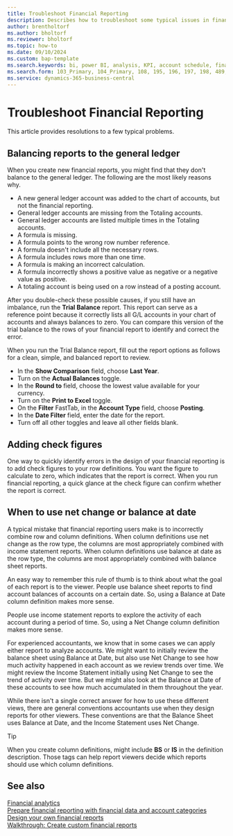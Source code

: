 ```yaml
---
title: Troubleshoot Financial Reporting
description: Describes how to troubleshoot some typical issues in financial reporting.
author: brentholtorf
ms.author: bholtorf
ms.reviewer: bholtorf
ms.topic: how-to
ms.date: 09/10/2024
ms.custom: bap-template
ms.search.keywords: bi, power BI, analysis, KPI, account schedule, financial report
ms.search.form: 103_Primary, 104_Primary, 108, 195, 196, 197, 198, 489, 490, 764, 765, 766
ms.service: dynamics-365-business-central
---
```


# Troubleshoot Financial Reporting

This article provides resolutions to a few typical problems.

## Balancing reports to the general ledger

When you create new financial reports, you might find that they don't balance to the general ledger. The following are the most likely reasons why.

* A new general ledger account was added to the chart of accounts, but not the financial reporting.
* General ledger accounts are missing from the Totaling accounts.
* General ledger accounts are listed multiple times in the Totaling accounts.
* A formula is missing.
* A formula points to the wrong row number reference.
* A formula doesn't include all the necessary rows.
* A formula includes rows more than one time.
* A formula is making an incorrect calculation.
* A formula incorrectly shows a positive value as negative or a negative value as positive.
* A totaling account is being used on a row instead of a posting account.

After you double-check these possible causes, if you still have an imbalance, run the **Trial Balance** report. This report can serve as a reference point because it correctly lists all G/L accounts in your chart of accounts and always balances to zero. You can compare this version of the trial balance to the rows of your financial report to identify and correct the error.

When you run the Trial Balance report, fill out the report options as follows for a clean, simple, and balanced report to review.

* In the **Show Comparison** field, choose **Last Year**.
* Turn on the **Actual Balances** toggle.
* In the **Round to** field, choose the lowest value available for your currency.
* Turn on the **Print to Excel** toggle.
* On the **Filter** FastTab, in the **Account Type** field, choose **Posting**.
* In the **Date Filter** field, enter the date for the report. <!--Need a better description here.-->
* Turn off all other toggles and leave all other fields blank.

## Adding check figures

One way to quickly identify errors in the design of your financial reporting is to add check figures to your row definitions. You want the figure to calculate to zero, which indicates that the report is correct. When you run financial reporting, a quick glance at the check figure can confirm whether the report is correct.

## When to use net change or balance at date

A typical mistake that financial reporting users make is to incorrectly combine row and column definitions. When column definitions use net change as the row type, the columns are most appropriately combined with income statement reports. When column definitions use balance at date as the row type, the columns are most appropriately combined with balance sheet reports.

An easy way to remember this rule of thumb is to think about what the goal of each report is to the viewer. People use balance sheet reports to find account balances of accounts on a certain date. So, using a Balance at Date column definition makes more sense.

People use income statement reports to explore the activity of each account during a period of time. So, using a Net Change column definition makes more sense.

For experienced accountants, we know that in some cases we can apply either report to analyze accounts. We might want to initially review the balance sheet using Balance at Date, but also use Net Change to see how much activity happened in each account as we review trends over time. We might review the Income Statement initially using Net Change to see the trend of activity over time. But we might also look at the Balance at Date of these accounts to see how much accumulated in them throughout the year.

While there isn't a single correct answer for how to use these different views, there are general conventions accountants use when they design reports for other viewers. These conventions are that the Balance Sheet uses Balance at Date, and the Income Statement uses Net Change.

> [!TIP]
> When you create column definitions, might include **BS** or **IS** in the definition description. Those tags can help report viewers decide which reports should use which column definitions.

## See also

[Financial analytics](bi.md)  
[Prepare financial reporting with financial data and account categories](bi-how-work-account-schedule.md)  
[Design your own financial reports](bi-design-financial-reports.md)  
[Walkthrough: Create custom financial reports](bi-examples-custom-financial-reports.md)  